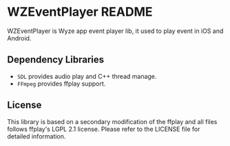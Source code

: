 # WZEventPlayer README

WZEventPlayer is Wyze app event player lib, it used to play event in iOS and Android.

## Dependency Libraries

* `SDL` provides audio play and C++ thread manage.
* `FFmpeg` provides ffplay support.

## License

This library is based on a secondary modification of the ffplay and all files follows ffplay's LGPL 2.1 license.
Please refer to the LICENSE file for detailed information.
